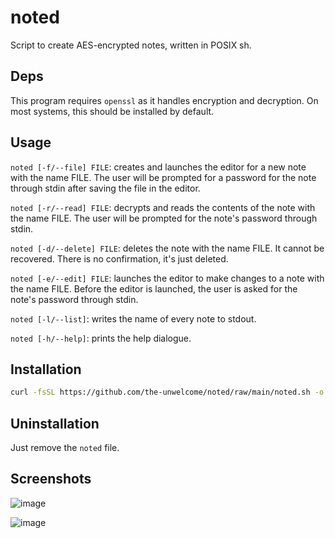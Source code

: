 # noted
Script to create AES-encrypted notes, written in POSIX sh.

## Deps
This program requires `openssl` as it handles encryption and decryption. On most systems, this should be installed by default.

## Usage
`noted [-f/--file] FILE`: creates and launches the editor for a new note with the name FILE. The user will be prompted for a password for the note through stdin after saving the file in the editor.

`noted [-r/--read] FILE`: decrypts and reads the contents of the note with the name FILE. The user will be prompted for the note's password through stdin.

`noted [-d/--delete] FILE`: deletes the note with the name FILE. It cannot be recovered. There is no confirmation, it's just deleted.

`noted [-e/--edit] FILE`: launches the editor to make changes to a note with the name FILE. Before the editor is launched, the user is asked for the note's password through stdin.

`noted [-l/--list]`: writes the name of every note to stdout.

`noted [-h/--help]`: prints the help dialogue.

## Installation
```sh
curl -fsSL https://github.com/the-unwelcome/noted/raw/main/noted.sh -o noted && chmod a+x noted
```

## Uninstallation
Just remove the `noted` file.

## Screenshots
![image](https://user-images.githubusercontent.com/64506392/208986409-bd27c8ed-b3bd-4a6b-8a7b-0f1b1209393f.png)

![image](https://user-images.githubusercontent.com/64506392/208986547-74f71cd0-ff61-4122-9b2b-611e2f7ea0fe.png)

